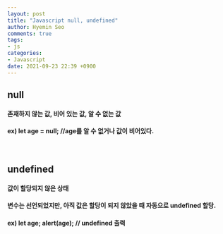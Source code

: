```yaml
---
layout: post
title: "Javascript null, undefined"
author: Hyemin Seo
comments: true
tags:
- js
categories:
- Javascript
date: 2021-09-23 22:39 +0900
---
```


## null
#### 존재하지 않는 값, 비어 있는 값, 알 수 없는 값
#### ex) let age = null; //age를 알 수 없거나 값이 비어있다.

<br/>

## undefined
#### 값이 할당되지 않은 상태
#### 변수는 선언되었지만, 아직 값은 할당이 되지 않았을 때 자동으로 undefined 할당.
#### ex) let age;  alert(age); // undefined 출력
